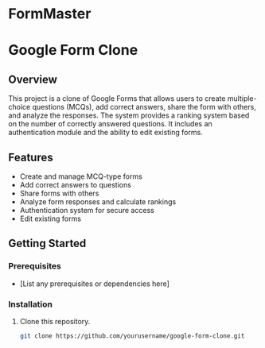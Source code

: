 # FormMaster

# Google Form Clone

## Overview

This project is a clone of Google Forms that allows users to create multiple-choice questions (MCQs), add correct answers, share the form with others, and analyze the responses. The system provides a ranking system based on the number of correctly answered questions. It includes an authentication module and the ability to edit existing forms.

## Features

- Create and manage MCQ-type forms
- Add correct answers to questions
- Share forms with others
- Analyze form responses and calculate rankings
- Authentication system for secure access
- Edit existing forms

## Getting Started

### Prerequisites

- [List any prerequisites or dependencies here]

### Installation

1. Clone this repository.
   ```sh
   git clone https://github.com/yourusername/google-form-clone.git
